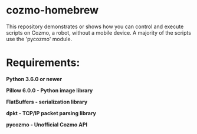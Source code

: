 # cozmo-homebrew
This repository demonstrates or shows how you can control and execute scripts on Cozmo, a robot, without a mobile device. A majority of the scripts use the 'pycozmo' module.
# Requirements:

**Python 3.6.0 or newer**

**Pillow 6.0.0 - Python image library**

**FlatBuffers - serialization library**

**dpkt - TCP/IP packet parsing library**

**pycozmo - Unofficial Cozmo API**
